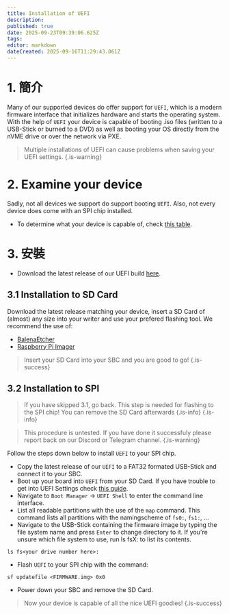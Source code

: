 ```yaml
---
title: Installation of UEFI
description:
published: true
date: 2025-09-23T09:39:06.625Z
tags:
editor: markdown
dateCreated: 2025-09-16T11:29:43.061Z
---
```


# 1. 簡介

Many of our supported devices do offer support for `UEFI`, which is a modern firmware interface that initializes hardware and starts the operating system. With the help of `UEFI` your device is capable of booting .iso files (written to a USB-Stick or burned to a DVD) as well as booting your OS directly from the nVME drive or over the network via PXE.

> Multiple installations of UEFI can cause problems when saving your UEFI settings.
> {.is-warning}

# 2. Examine your device

Sadly, not all devices we support do support booting `UEFI`. Also, not every device does come with an SPI chip installed.

- To determine what your device is capable of, check [this table](/en/table-of-supported-devices).

# 3. 安裝

- Download the latest release of our UEFI build [here](https://github.com/BredOS/edk2-rk3588/releases).

## 3.1 Installation to SD Card

Download the latest release matching your device, insert a SD Card of (almost) any size into your writer and use your prefered flashing tool. We recommend the use of:

- [BalenaEtcher](https://etcher.balena.io/)
- [Raspberry Pi Imager](https://github.com/raspberrypi/rpi-imager)

> Insert your SD Card into your SBC and you are good to go!
> {.is-success}

## 3.2 Installation to SPI

> If you have skipped 3.1, go back. This step is needed for flashing to the SPI chip!
> You can remove the SD Card afterwards
> {.is-info}
> {.is-info}

> This procedure is untested. If you have done it successfuly please report back on our Discord or Telegram channel.
> {.is-warning}

Follow the steps down below to install `UEFI` to your SPI chip.

- Copy the latest release of our `UEFI` to a FAT32 formated USB-Stick and connect it to your SBC.
- Boot up your board into `UEFI` from your SD Card. If you have trouble to get into UEFI Settings check [this guide](/en/how-to/change-default-boot-order-rk3588#2.1-Accessing-the-Boot-Menu).
- Navigate to `Boot Manager` -> `UEFI Shell` to enter the command line interface.
- List all readable partitions with the use of the `map` command. This command lists all partitions with the namingscheme of `fs0:`, `fs1:`, ...
- Navigate to the USB-Stick containing the firmware image by typing the file system name and press `Enter` to change directory to it. If you're unsure which file system to use, run ls fsX: to list its contents.

```
ls fs<your drive number here>: 
```

- Flash `UEFI` to your SPI chip with the command:

```
sf updatefile <FIRMWARE.img> 0x0
```

- Power down your SBC and remove the SD Card.

> Now your device is capable of all the nice UEFI goodies!
> {.is-success}
